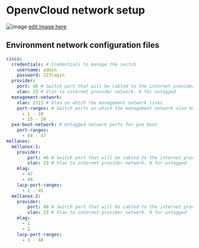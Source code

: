 # OpenvCloud network setup
![image](https://docs.google.com/drawings/d/e/2PACX-1vTVm5VstLyfsevlecNHkPjH2JencQbqKqTH767EsbG_Mvs0aV5juH6kXwGpu_bm10BD7Lzvle0S2iry/pub?w=1580&h=722)
[edit image here](https://docs.google.com/drawings/d/1LXH7eJQNU9i0RqO13yo-8z0_rx3cyeO498wA23N7q8o/edit)

## Environment network configuration files
```yaml
cisco:
  credentials: # Credentials to manage the switch
    username: admin
    password: 123login
  provider:
    port: 48 # Switch port that will be cabled to the internet provider
    vlan: 23 # Vlan to internet provider network. 0 for untagged
  management-network:
    vlan: 2311 # Vlan on which the management network lives
    port-ranges: # Switch ports on which the management network vlan must be applied
      - 1 - 10
      - 15 - 26
  pxe-boot-network: # Untagged network ports for pxe boot
    port-ranges:
      - 44 - 47
mellanox:
  mellanox-1:
    provider:
        port: 46 # Switch port that will be cabled to the internet provider
        vlan: 23 # Vlan to internet provider network. 0 for untagged
    mlag:
      - 47
      - 48
    lacp-port-ranges:
      - 1 - 45
  mellanox-2:
    provider:
        port: 48 # Switch port that will be cabled to the internet provider
        vlan: 23 # Vlan to internet provider network. 0 for untagged
    mlag:
      - 1
      - 2
    lacp-port-ranges:
      - 3 - 48
```